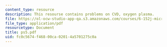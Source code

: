 ```yaml
---
content_type: resource
description: This resourse contains problems on CVD, oxygen plasma.
file: https://ol-ocw-studio-app-qa.s3.amazonaws.com/courses/6-152j-micro-nano-processing-technology-fall-2005/fc0c5674f46800ca02014a5701275c0a_ps5.pdf
file_type: application/pdf
resourcetype: Document
title: ps5.pdf
uid: fc0c5674-f468-00ca-0201-4a5701275c0a
---
```


